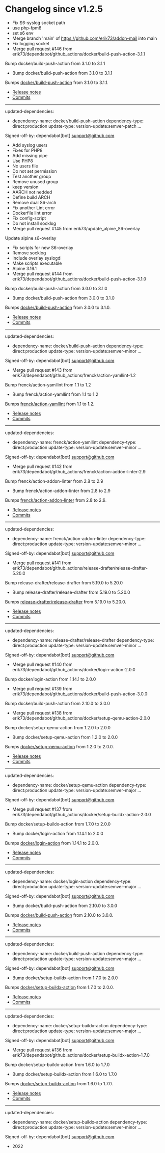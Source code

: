 # Changelog since v1.2.5
- Fix S6-syslog socket path 
- use php-fpm8 
- set s6 env 
- Merge branch 'main' of https://github.com/erik73/addon-mail into main 
- Fix logging socket 
- Merge pull request #146 from erik73/dependabot/github_actions/docker/build-push-action-3.1.1

Bump docker/build-push-action from 3.1.0 to 3.1.1 
- Bump docker/build-push-action from 3.1.0 to 3.1.1

Bumps [docker/build-push-action](https://github.com/docker/build-push-action) from 3.1.0 to 3.1.1.
- [Release notes](https://github.com/docker/build-push-action/releases)
- [Commits](https://github.com/docker/build-push-action/compare/v3.1.0...v3.1.1)

---
updated-dependencies:
- dependency-name: docker/build-push-action
  dependency-type: direct:production
  update-type: version-update:semver-patch
...

Signed-off-by: dependabot[bot] <support@github.com> 
- Add syslog users 
- Fixes for PHP8 
- Add missing pipe 
- Use PHP8 
- No users file 
- Do not set permission 
- Test another group 
- Remove unused group 
- keep version 
- AARCH not nedded 
- Define build ARCH 
- Remove dual S6-arch 
- Fix another Lint error 
- Dockerfile lint error 
- Fix config-script 
- Do not install socklog 
- Merge pull request #145 from erik73/update_alpine_S6-overlay

Update alpine s6-overlay 
- Fix scripts for new S6-overlay 
- Remove socklog 
- Include overlay syslogd 
- Make scripts executable 
- Alpine 3.16.1 
- Merge pull request #144 from erik73/dependabot/github_actions/docker/build-push-action-3.1.0

Bump docker/build-push-action from 3.0.0 to 3.1.0 
- Bump docker/build-push-action from 3.0.0 to 3.1.0

Bumps [docker/build-push-action](https://github.com/docker/build-push-action) from 3.0.0 to 3.1.0.
- [Release notes](https://github.com/docker/build-push-action/releases)
- [Commits](https://github.com/docker/build-push-action/compare/v3.0.0...v3.1.0)

---
updated-dependencies:
- dependency-name: docker/build-push-action
  dependency-type: direct:production
  update-type: version-update:semver-minor
...

Signed-off-by: dependabot[bot] <support@github.com> 
- Merge pull request #143 from erik73/dependabot/github_actions/frenck/action-yamllint-1.2

Bump frenck/action-yamllint from 1.1 to 1.2 
- Bump frenck/action-yamllint from 1.1 to 1.2

Bumps [frenck/action-yamllint](https://github.com/frenck/action-yamllint) from 1.1 to 1.2.
- [Release notes](https://github.com/frenck/action-yamllint/releases)
- [Commits](https://github.com/frenck/action-yamllint/compare/v1.1...v1.2)

---
updated-dependencies:
- dependency-name: frenck/action-yamllint
  dependency-type: direct:production
  update-type: version-update:semver-minor
...

Signed-off-by: dependabot[bot] <support@github.com> 
- Merge pull request #142 from erik73/dependabot/github_actions/frenck/action-addon-linter-2.9

Bump frenck/action-addon-linter from 2.8 to 2.9 
- Bump frenck/action-addon-linter from 2.8 to 2.9

Bumps [frenck/action-addon-linter](https://github.com/frenck/action-addon-linter) from 2.8 to 2.9.
- [Release notes](https://github.com/frenck/action-addon-linter/releases)
- [Commits](https://github.com/frenck/action-addon-linter/compare/v2.8...v2.9)

---
updated-dependencies:
- dependency-name: frenck/action-addon-linter
  dependency-type: direct:production
  update-type: version-update:semver-minor
...

Signed-off-by: dependabot[bot] <support@github.com> 
- Merge pull request #141 from erik73/dependabot/github_actions/release-drafter/release-drafter-5.20.0

Bump release-drafter/release-drafter from 5.19.0 to 5.20.0 
- Bump release-drafter/release-drafter from 5.19.0 to 5.20.0

Bumps [release-drafter/release-drafter](https://github.com/release-drafter/release-drafter) from 5.19.0 to 5.20.0.
- [Release notes](https://github.com/release-drafter/release-drafter/releases)
- [Commits](https://github.com/release-drafter/release-drafter/compare/v5.19.0...v5.20.0)

---
updated-dependencies:
- dependency-name: release-drafter/release-drafter
  dependency-type: direct:production
  update-type: version-update:semver-minor
...

Signed-off-by: dependabot[bot] <support@github.com> 
- Merge pull request #140 from erik73/dependabot/github_actions/docker/login-action-2.0.0

Bump docker/login-action from 1.14.1 to 2.0.0 
- Merge pull request #139 from erik73/dependabot/github_actions/docker/build-push-action-3.0.0

Bump docker/build-push-action from 2.10.0 to 3.0.0 
- Merge pull request #138 from erik73/dependabot/github_actions/docker/setup-qemu-action-2.0.0

Bump docker/setup-qemu-action from 1.2.0 to 2.0.0 
- Bump docker/setup-qemu-action from 1.2.0 to 2.0.0

Bumps [docker/setup-qemu-action](https://github.com/docker/setup-qemu-action) from 1.2.0 to 2.0.0.
- [Release notes](https://github.com/docker/setup-qemu-action/releases)
- [Commits](https://github.com/docker/setup-qemu-action/compare/v1.2.0...v2.0.0)

---
updated-dependencies:
- dependency-name: docker/setup-qemu-action
  dependency-type: direct:production
  update-type: version-update:semver-major
...

Signed-off-by: dependabot[bot] <support@github.com> 
- Merge pull request #137 from erik73/dependabot/github_actions/docker/setup-buildx-action-2.0.0

Bump docker/setup-buildx-action from 1.7.0 to 2.0.0 
- Bump docker/login-action from 1.14.1 to 2.0.0

Bumps [docker/login-action](https://github.com/docker/login-action) from 1.14.1 to 2.0.0.
- [Release notes](https://github.com/docker/login-action/releases)
- [Commits](https://github.com/docker/login-action/compare/v1.14.1...v2.0.0)

---
updated-dependencies:
- dependency-name: docker/login-action
  dependency-type: direct:production
  update-type: version-update:semver-major
...

Signed-off-by: dependabot[bot] <support@github.com> 
- Bump docker/build-push-action from 2.10.0 to 3.0.0

Bumps [docker/build-push-action](https://github.com/docker/build-push-action) from 2.10.0 to 3.0.0.
- [Release notes](https://github.com/docker/build-push-action/releases)
- [Commits](https://github.com/docker/build-push-action/compare/v2.10.0...v3.0.0)

---
updated-dependencies:
- dependency-name: docker/build-push-action
  dependency-type: direct:production
  update-type: version-update:semver-major
...

Signed-off-by: dependabot[bot] <support@github.com> 
- Bump docker/setup-buildx-action from 1.7.0 to 2.0.0

Bumps [docker/setup-buildx-action](https://github.com/docker/setup-buildx-action) from 1.7.0 to 2.0.0.
- [Release notes](https://github.com/docker/setup-buildx-action/releases)
- [Commits](https://github.com/docker/setup-buildx-action/compare/v1.7.0...v2.0.0)

---
updated-dependencies:
- dependency-name: docker/setup-buildx-action
  dependency-type: direct:production
  update-type: version-update:semver-major
...

Signed-off-by: dependabot[bot] <support@github.com> 
- Merge pull request #136 from erik73/dependabot/github_actions/docker/setup-buildx-action-1.7.0

Bump docker/setup-buildx-action from 1.6.0 to 1.7.0 
- Bump docker/setup-buildx-action from 1.6.0 to 1.7.0

Bumps [docker/setup-buildx-action](https://github.com/docker/setup-buildx-action) from 1.6.0 to 1.7.0.
- [Release notes](https://github.com/docker/setup-buildx-action/releases)
- [Commits](https://github.com/docker/setup-buildx-action/compare/v1.6.0...v1.7.0)

---
updated-dependencies:
- dependency-name: docker/setup-buildx-action
  dependency-type: direct:production
  update-type: version-update:semver-minor
...

Signed-off-by: dependabot[bot] <support@github.com> 
- 2022 
